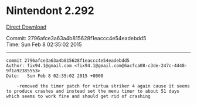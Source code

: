 # Nintendont 2.292
[Direct Download](./Nintendont.zip)

Commit: 2796afce3a63a4b815628f1eaccc4e54eadebdd5  
Time: Sun Feb 8 02:35:02 2015   

-----

```
commit 2796afce3a63a4b815628f1eaccc4e54eadebdd5
Author: fix94.1@gmail.com <fix94.1@gmail.com@6acfca08-c3de-247c-4448-9f1a92385553>
Date:   Sun Feb 8 02:35:02 2015 +0000

    -removed the timer patch for virtua striker 4 again cause it seems to produce crashes and instead set the menu timer to about 51 days which seems to work fine and should get rid of crashing
```
